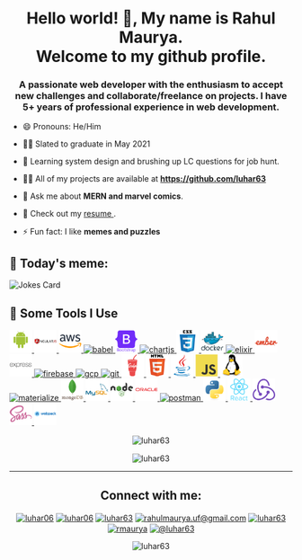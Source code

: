 <!-- ### Hi there 👋 -->

<!--
**luhar63/luhar63** is a ✨ _special_ ✨ repository because its `README.md` (this file) appears on your GitHub profile.

Here are some ideas to get you started:

- 🔭 I’m currently working on ...
- 🌱 I’m currently learning ...
- 👯 I’m looking to collaborate on ...
- 🤔 I’m looking for help with ...
- 💬 Ask me about ...
- 📫 How to reach me: ...
- 😄 Pronouns: ...
- ⚡ Fun fact: ...
-->

<h1 align="center"> Hello world! 👋, My name is Rahul Maurya. <br/>Welcome to my github profile. </h1>

<h3 align="center">A passionate web developer with the enthusiasm to accept new challenges and collaborate/freelance on projects. I have 5+ years of professional experience in web development.</h3>

<p>

- 😄 Pronouns: He/Him

- 👨‍🎓 Slated to graduate in May 2021

- 🌱 Learning system design and brushing up LC questions for job hunt.

- 👨‍💻 All of my projects are available at **https://github.com/luhar63**

- 💬 Ask me about **MERN and marvel comics**.

- 📙 Check out my <a href="https://drive.google.com/file/d/1oAwGO70HxYXwc_EzNCpgr0s7cOcVw6p4/view?usp=sharing" target="_blank"> resume </a> .

- ⚡ Fun fact: I like **memes and puzzles**

</p>

## 🚀 Today's meme:

<p>

![Jokes Card](https://readme-jokes.vercel.app/api)

</p>

## 🚀 Some Tools I Use

<p align="left"> 
<a href="https://developer.android.com" target="_blank"> <img src="https://raw.githubusercontent.com/devicons/devicon/master/icons/android/android-original-wordmark.svg" alt="android" width="40" height="40"/> </a> 
<a href="https://angular.io" target="_blank"> <img src="https://raw.githubusercontent.com/devicons/devicon/master/icons/angularjs/angularjs-original-wordmark.svg" alt="angularjs" width="40" height="40"/> </a> 
<a href="https://aws.amazon.com" target="_blank"> <img src="https://raw.githubusercontent.com/devicons/devicon/master/icons/amazonwebservices/amazonwebservices-original-wordmark.svg" alt="aws" width="40" height="40"/> </a> 
<a href="https://babeljs.io/" target="_blank"> <img src="https://www.vectorlogo.zone/logos/babeljs/babeljs-icon.svg" alt="babel" width="40" height="40"/> </a> <a href="https://getbootstrap.com" target="_blank"> <img src="https://raw.githubusercontent.com/devicons/devicon/master/icons/bootstrap/bootstrap-plain-wordmark.svg" alt="bootstrap" width="40" height="40"/> </a> <a href="https://www.chartjs.org" target="_blank"> <img src="https://www.chartjs.org/media/logo-title.svg" alt="chartjs" width="40" height="40"/> </a> <a href="https://www.w3schools.com/css/" target="_blank"> <img src="https://raw.githubusercontent.com/devicons/devicon/master/icons/css3/css3-original-wordmark.svg" alt="css3" width="40" height="40"/> </a> <a href="https://www.docker.com/" target="_blank"> <img src="https://raw.githubusercontent.com/devicons/devicon/master/icons/docker/docker-original-wordmark.svg" alt="docker" width="40" height="40"/> </a> <a href="https://elixir-lang.org" target="_blank"> <img src="https://www.vectorlogo.zone/logos/elixir-lang/elixir-lang-icon.svg" alt="elixir" width="40" height="40"/> </a> <a href="https://emberjs.com/" target="_blank"> <img src="https://raw.githubusercontent.com/devicons/devicon/master/icons/ember/ember-original-wordmark.svg" alt="ember" width="40" height="40"/> </a> <a href="https://expressjs.com" target="_blank"> <img src="https://raw.githubusercontent.com/devicons/devicon/master/icons/express/express-original-wordmark.svg" alt="express" width="40" height="40"/> </a> <a href="https://firebase.google.com/" target="_blank"> <img src="https://www.vectorlogo.zone/logos/firebase/firebase-icon.svg" alt="firebase" width="40" height="40"/> </a> <a href="https://cloud.google.com" target="_blank"> <img src="https://www.vectorlogo.zone/logos/google_cloud/google_cloud-icon.svg" alt="gcp" width="40" height="40"/> </a> <a href="https://git-scm.com/" target="_blank"> <img src="https://www.vectorlogo.zone/logos/git-scm/git-scm-icon.svg" alt="git" width="40" height="40"/> </a> <a href="https://gulpjs.com" target="_blank"> <img src="https://raw.githubusercontent.com/devicons/devicon/master/icons/gulp/gulp-plain.svg" alt="gulp" width="40" height="40"/> </a> <a href="https://www.w3.org/html/" target="_blank"> <img src="https://raw.githubusercontent.com/devicons/devicon/master/icons/html5/html5-original-wordmark.svg" alt="html5" width="40" height="40"/> </a> <a href="https://www.java.com" target="_blank"> <img src="https://raw.githubusercontent.com/devicons/devicon/master/icons/java/java-original.svg" alt="java" width="40" height="40"/> </a> <a href="https://developer.mozilla.org/en-US/docs/Web/JavaScript" target="_blank"> <img src="https://raw.githubusercontent.com/devicons/devicon/master/icons/javascript/javascript-original.svg" alt="javascript" width="40" height="40"/> </a> <a href="https://www.linux.org/" target="_blank"> <img src="https://raw.githubusercontent.com/devicons/devicon/master/icons/linux/linux-original.svg" alt="linux" width="40" height="40"/> </a> <a href="https://materializecss.com/" target="_blank"> <img src="https://raw.githubusercontent.com/prplx/svg-logos/5585531d45d294869c4eaab4d7cf2e9c167710a9/svg/materialize.svg" alt="materialize" width="40" height="40"/> </a> <a href="https://www.mongodb.com/" target="_blank"> <img src="https://raw.githubusercontent.com/devicons/devicon/master/icons/mongodb/mongodb-original-wordmark.svg" alt="mongodb" width="40" height="40"/> </a> <a href="https://www.mysql.com/" target="_blank"> <img src="https://raw.githubusercontent.com/devicons/devicon/master/icons/mysql/mysql-original-wordmark.svg" alt="mysql" width="40" height="40"/> </a> <a href="https://nodejs.org" target="_blank"> <img src="https://raw.githubusercontent.com/devicons/devicon/master/icons/nodejs/nodejs-original-wordmark.svg" alt="nodejs" width="40" height="40"/> </a> <a href="https://www.oracle.com/" target="_blank"> <img src="https://raw.githubusercontent.com/devicons/devicon/master/icons/oracle/oracle-original.svg" alt="oracle" width="40" height="40"/> </a> <a href="https://postman.com" target="_blank"> <img src="https://www.vectorlogo.zone/logos/getpostman/getpostman-icon.svg" alt="postman" width="40" height="40"/> </a> <a href="https://www.python.org" target="_blank"> <img src="https://raw.githubusercontent.com/devicons/devicon/master/icons/python/python-original.svg" alt="python" width="40" height="40"/> </a> <a href="https://reactjs.org/" target="_blank"> <img src="https://raw.githubusercontent.com/devicons/devicon/master/icons/react/react-original-wordmark.svg" alt="react" width="40" height="40"/> </a> <a href="https://redux.js.org" target="_blank"> <img src="https://raw.githubusercontent.com/devicons/devicon/master/icons/redux/redux-original.svg" alt="redux" width="40" height="40"/> </a> <a href="https://sass-lang.com" target="_blank"> <img src="https://raw.githubusercontent.com/devicons/devicon/master/icons/sass/sass-original.svg" alt="sass" width="40" height="40"/> </a> <a href="https://webpack.js.org" target="_blank"> <img src="https://raw.githubusercontent.com/devicons/devicon/d00d0969292a6569d45b06d3f350f463a0107b0d/icons/webpack/webpack-original-wordmark.svg" alt="webpack" width="40" height="40"/> </a> </p>

<div align="center">

<p><img align="center" src="https://github-readme-stats.vercel.app/api/top-langs?username=luhar63&show_icons=true&locale=en&layout=compact" alt="luhar63" /></p>

<p><img align="center" src="https://github-readme-stats.vercel.app/api?username=luhar63&show_icons=true&locale=en" alt="luhar63" /></p>
</div>
<!-- <p><img align="center" src="https://github-readme-streak-stats.herokuapp.com/?user=luhar63&" alt="luhar63" /></p> -->
<div style="clearfix:both">
<hr/>
<h2 align="center">Connect with me:</h2>
<p align="center">
<a href="https://twitter.com/luhar06" target="blank"><img align="center" src="https://cdn.jsdelivr.net/npm/simple-icons@3.0.1/icons/twitter.svg" alt="luhar06" height="30" width="40" /></a>
<a href="https://www.linkedin.com/in/maurya-rahul/" target="blank"><img align="center" src="https://cdn.jsdelivr.net/npm/simple-icons@3.0.1/icons/linkedin.svg" alt="luhar06" height="30" width="40" /></a>
<a href="https://instagram.com/luhar63" target="blank"><img align="center" src="https://cdn.jsdelivr.net/npm/simple-icons@3.0.1/icons/instagram.svg" alt="luhar63" height="30" width="40" /></a>
<a href="mailto:rahulmaurya.uf@gmail.com" target="blank"><img align="center" src="https://cdn.jsdelivr.net/npm/simple-icons@3.0.1/icons/gmail.svg" alt="rahulmaurya.uf@gmail.com" height="30" width="40" /></a>
<a href="https://www.leetcode.com/luhar63" target="blank"><img align="center" src="https://cdn.jsdelivr.net/npm/simple-icons@3.0.1/icons/leetcode.svg" alt="luhar63" height="30" width="40" /></a>
<a href="https://www.hackerrank.com/rmaurya" target="blank"><img align="center" src="https://cdn.jsdelivr.net/npm/simple-icons@3.0.1/icons/hackerrank.svg" alt="rmaurya" height="30" width="40" /></a>
<a href="https://www.hackerearth.com/@luhar63" target="blank"><img align="center" src="https://cdn.jsdelivr.net/npm/simple-icons@3.0.1/icons/hackerearth.svg" alt="@luhar63" height="30" width="40" /></a>

</p>
<p align="center"> <img src="https://komarev.com/ghpvc/?username=luhar63&label=Profile%20views&color=0e75b6&style=flat" alt="luhar63" /> </p>
</div>


